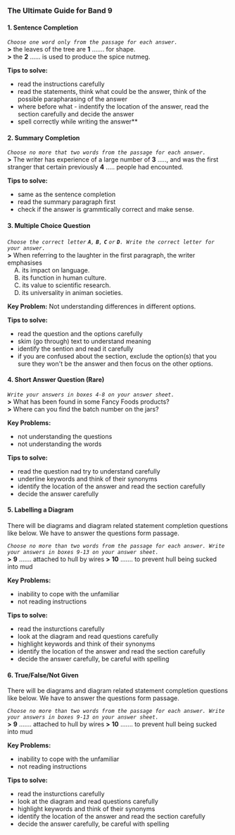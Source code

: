 ### **The Ultimate Guide for Band 9**

#### **1. Sentence Completion**

*`Choose one word only from the passage for each answer.`*<br>
**>** the leaves of the tree are **1** ....... for shape.<br>
**>** the **2** ...... is used to produce the spice nutmeg.

**Tips to solve:**
- read the instructions carefully
- read the statements, think what could be the answer, think of the possible parapharasing of the answer
- where before what - indentify the location of the answer, read the section carefully and decide the answer
- spell correctly while writing the answer**

#### **2. Summary Completion**

*`Choose no more that two words from the passage for each answer.`*<br>
**>** The writer has experience of a large number of **3** ....., and was the first stranger that certain previously **4** ..... people had encounted.

**Tips to solve:**
- same as the sentence completion
- read the summary paragraph first
- check if the answer is grammtically correct and make sense.

#### **3. Multiple Choice Question**

*`Choose the correct letter` ***`A`***`,` ***`B`***`,` ***`C`*** `or` ***`D`***`. Write the correct letter for your answer.`*<br>
**>** When referring to the laughter in the first paragraph, the writer emphasises<br>
&nbsp;&nbsp;&nbsp;&nbsp;A. its impact on language.<br>
&nbsp;&nbsp;&nbsp;&nbsp;B. its function in human culture.<br>
&nbsp;&nbsp;&nbsp;&nbsp;C. its value to scientific research.<br>
&nbsp;&nbsp;&nbsp;&nbsp;D. its universality in animan societies.

**Key Problem:** Not understanding differences in different options.

**Tips to solve:**
- read the question and the options carefully
- skim (go through) text to understand meaning
- identify the sention and read it carefully
- if you are confused about the section, exclude the option(s) that you sure they won't be the answer and then focus on the other options.

#### **4. Short Answer Question (Rare)**

*`Write your answers in boxes 4-8 on your answer sheet.`*<br>
**>** What has been found in some Fancy Foods products?<br>
**>** Where can you find the batch number on the jars?

**Key Problems:**
- not understanding the questions
- not understanding the words

**Tips to solve:**
- read the question nad try to understand carefully
- underline keywords and think of their synonyms 
- identify the location of the answer and read the section carefully
- decide the answer carefully

#### **5. Labelling a Diagram**
There will be diagrams and diagram related statement completion questions like below. We have to answer the questions form passage.

*`Choose no more than two words from the passage for each answer. Write your answers in boxes 9-13 on your answer sheet.`*<br>
**>** **9** ....... attached to hull by wires
**>** **10** ....... to prevent hull being sucked into mud

**Key Problems:**
- inability to cope with the unfamiliar
- not reading instructions

**Tips to solve:**
- read the insturctions carefully
- look at the diagram and read questions carefully
- highlight keywords and think of their synonyms 
- identify the location of the answer and read the section carefully
- decide the answer carefully, be careful with spelling

#### **6. True/False/Not Given**
There will be diagrams and diagram related statement completion questions like below. We have to answer the questions form passage.

*`Choose no more than two words from the passage for each answer. Write your answers in boxes 9-13 on your answer sheet.`*<br>
**>** **9** ....... attached to hull by wires
**>** **10** ....... to prevent hull being sucked into mud

**Key Problems:**
- inability to cope with the unfamiliar
- not reading instructions

**Tips to solve:**
- read the insturctions carefully
- look at the diagram and read questions carefully
- highlight keywords and think of their synonyms 
- identify the location of the answer and read the section carefully
- decide the answer carefully, be careful with spelling